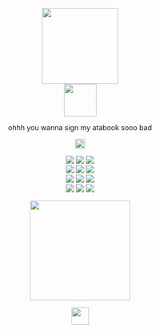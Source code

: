 <p align="center">
  <img src="https://i.postimg.cc/sxFsJfzC/2ily.gif" height="152"> <br>
    <img src="https://spotify-github-profile.kittinanx.com/api/view?uid=t347n58tjvzwmecnsr68wrdy9&cover_image=true&theme=natemoo-re&show_offline=true&background_color=242c31&interchange=true&bar_color=b7be9c&bar_color_cover=false)](https://github.com/kittinan/spotify-github-profile" height="65">
</p>


<p align="center"> ohhh you wanna sign my atabook sooo bad </p>

  <p align="center">
  <img src="https://i.postimg.cc/3rcSrK8P/32fedb21067b6a7dd4d53e10b30d35587dba03a2.webp" height="20"> </p> 
  
  <p align="center">
  <img src="https://64.media.tumblr.com/c142701f2277a994f76d95955a2cca54/509dca664f2eb5e4-0c/s100x200/868014397bd07c493f0dd4ab62b73c62e6ff4c2c.pnj"/> <img src="https://64.media.tumblr.com/cd0b1c61e445ef1769ec10ea44d4a5b9/5dae19f76b7ce58c-0e/s100x200/804a79d22144b7c6bd13a46edf4b837377b3b66d.pnj"/> <img src="https://i.postimg.cc/MZ4DKqTh/c4cf9a49.png"/> <br>
  <img src="https://i.postimg.cc/W42cHwtj/thebread-5.gif"/> <img src="https://64.media.tumblr.com/865e3cd7f4d35761135e8fde3fea06d2/86cd396632a5bfd3-df/s100x200/a854b6bc484c3df77056b8dfb1686521ff4d3394.pnj"/> <img src="https://64.media.tumblr.com/f1494ab3e694699f37557da526beaff9/8fac615fd97e86bd-08/s100x200/a302d43ec0a4da11a24a816fb4c57c489090a7c7.gifv"/> <br>
  <img src="https://64.media.tumblr.com/af6e739bd957ee5518a5baf4b54070d3/25f07912f4b3ffad-c3/s100x200/3cf04cb20d9f842d4b040d9033cafd535e8c6833.pnj"/> <img src="https://i.postimg.cc/gc6cR4ZB/garfpenis-5.gif"/> <img src="https://i.postimg.cc/bYbnXQWL/image.png"/> <br>
  <img src="https://i.postimg.cc/Rhrn6F6c/image.png"/> <img src="https://64.media.tumblr.com/983e3e3c2b5c5b064c7580ee31c91127/4d145cf7f7f9b7d3-92/s100x200/e3bd094e43ae7c020712a53d15d04d0974f5f214.gifv"/> <img src="https://i.postimg.cc/X7kyqnVC/246.jpg"/>
  </p>

  <p align="center">
  <img src="https://i.postimg.cc/WbZZgxSL/wlc.png" width="200" height="200"> </p>

  <p align="center">
  <img src="https://i.postimg.cc/nL9RQg33/e743a21f.png" height="35">
</p>
